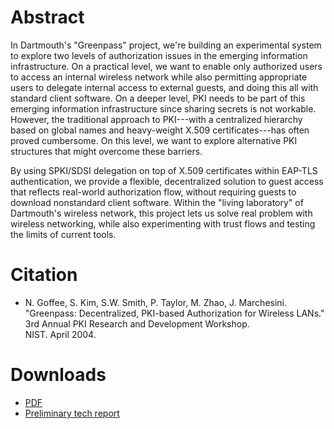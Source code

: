# Abstract

In Dartmouth's "Greenpass" project, we're building an experimental system to explore two levels of authorization issues in the emerging information infrastructure. On a practical level, we want to enable only authorized users to access an internal wireless network while also permitting appropriate users to delegate internal access to external guests, and doing this all with standard client software. On a deeper level, PKI needs to be part of this emerging information infrastructure since sharing secrets is not workable. However, the traditional approach to PKI---with a centralized hierarchy based on global names and heavy-weight X.509 certificates---has often proved cumbersome. On this level, we want to explore alternative PKI structures that might overcome these barriers.

By using SPKI/SDSI delegation on top of X.509 certificates within EAP-TLS authentication, we provide a flexible, decentralized solution to guest access that reflects real-world authorization flow, without requiring guests to download nonstandard client software. Within the "living laboratory" of Dartmouth's wireless network, this project lets us solve real problem with wireless networking, while also experimenting with trust flows and testing the limits of current tools.

# Citation

- N. Goffee, S. Kim, S.W. Smith, P. Taylor, M. Zhao, J. Marchesini.  
  "Greenpass: Decentralized, PKI-based Authorization for Wireless LANs."  
  3rd Annual PKI Research and Development Workshop.  
  NIST. April 2004.  

# Downloads

- [PDF](gks04.pdf)
- [Preliminary tech report](greenpass.pdf)
